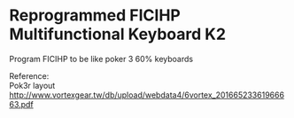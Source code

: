 # Reprogrammed FICIHP Multifunctional Keyboard K2

Program FICIHP to be like poker 3 60% keyboards

Reference:  
Pok3r layout  
http://www.vortexgear.tw/db/upload/webdata4/6vortex_20166523361966663.pdf  

